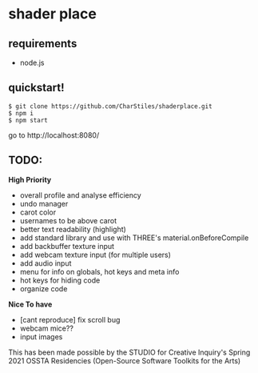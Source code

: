 # shader place

## requirements
- node.js

## quickstart!
```
$ git clone https://github.com/CharStiles/shaderplace.git
$ npm i
$ npm start
```
go to http://localhost:8080/

## TODO:

**High Priority**
- overall profile and analyse efficiency
- undo manager
- carot color
- usernames to be above carot
- better text readability (highlight)
- add standard library and use with THREE's material.onBeforeCompile
- add backbuffer texture input
- add webcam texture input (for multiple users)
- add audio input
- menu for info on globals, hot keys and meta info
- hot keys for hiding code
- organize code

**Nice To have**
- [cant reproduce] fix scroll bug
- webcam mice??
- input images

This has been made possible by the STUDIO for Creative Inquiry's Spring 2021 OSSTA Residencies (Open-Source Software Toolkits for the Arts)
